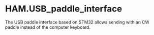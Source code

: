 # HAM.USB_paddle_interface
The USB paddle interface based on STM32 allows sending with an CW paddle instead of the computer keyboard.
